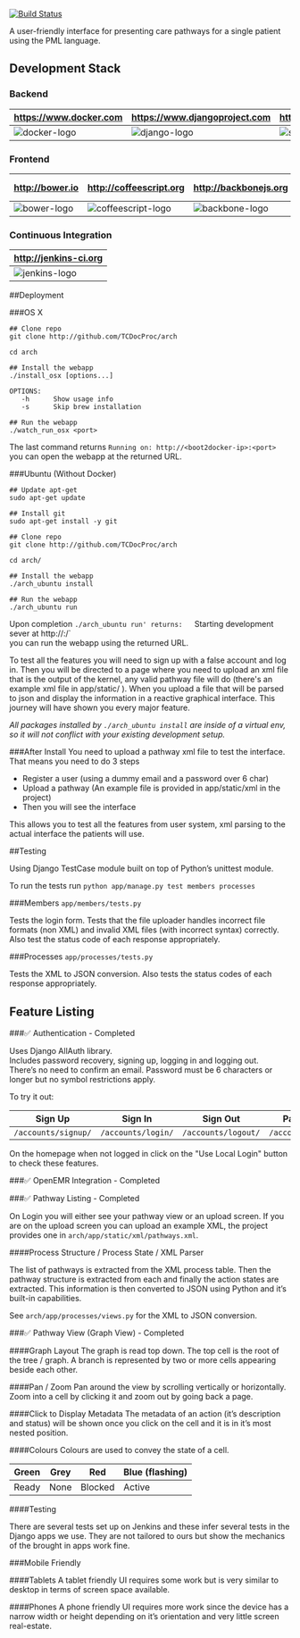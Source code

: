 [![Build Status](http://jenkins.kev.sh/job/DjangoMasterUnitTests/badge/icon)](http://jenkins.kev.sh/job/DjangoMasterUnitTests/) 

A user-friendly interface for presenting care pathways for a single patient using the PML language.

## Development Stack
### Backend

| https://www.docker.com | https://www.djangoproject.com | https://www.sqlite.org |
|------|------------|------------------|
|![docker-logo] | ![django-logo] | ![sqlite-logo] 

[docker-logo]:http://core0.staticworld.net/images/idge/imported/article/nww/2013/12/docker-100275159-orig.jpg
[django-logo]:http://www.fullstackpython.com/theme/img/django-logo-positive.png
[sqlite-logo]:https://iworkautomation.com/numbers/gfx/sqlite-logo.png

### Frontend

| http://bower.io | http://coffeescript.org | http://backbonejs.org | http://sass-lang.com |
|---|---|---|---|
|![bower-logo]| ![coffeescript-logo] | ![backbone-logo] | ![sass-logo]

[bower-logo]:https://camo.githubusercontent.com/aad5f0385a2d8524cb366a1bad62bc74e797743a/687474703a2f2f692e696d6775722e636f6d2f516d47485067632e706e67
[coffeescript-logo]:https://raw.githubusercontent.com/ServiceStack/Assets/master/img/livedemos/techstacks/coffeescript-logo.png
[backbone-logo]:http://backbonejs.org/docs/images/backbone.png
[sass-logo]:http://sass-lang.com/assets/img/logos/logo-b6e1ef6e.svg

### Continuous Integration

| http://jenkins-ci.org |
|---|
| ![jenkins-logo]

[jenkins-logo]:https://wiki.jenkins-ci.org/download/attachments/2916393/logo-title.png?version=1&modificationDate=1302753947000

##Deployment

###OS X

```
## Clone repo
git clone http://github.com/TCDocProc/arch

cd arch

## Install the webapp
./install_osx [options...]

OPTIONS:
   -h      Show usage info
   -s      Skip brew installation

## Run the webapp
./watch_run_osx <port>

```

The last command returns `Running on: http://<boot2docker-ip>:<port>` you can open the webapp at the returned URL.

###Ubuntu (Without Docker)

```
## Update apt-get
sudo apt-get update

## Install git
sudo apt-get install -y git

## Clone repo
git clone http://github.com/TCDocProc/arch

cd arch/

## Install the webapp
./arch_ubuntu install

## Run the webapp
./arch_ubuntu run

```

Upon completion `./arch_ubuntu run' returns:  
`Starting development sever at http://<ip>:<port>/`  
you can run the webapp using the returned URL.

To test all the features you will need to sign up with a false account and log in. Then you will be directed to a page where you need to upload an xml file that is the output of the kernel, any valid pathway file will do (there's an example xml file in app/static/ ). When you upload a file that will be parsed to json and display the information in a reactive graphical interface. This journey will have shown you every major feature.

*All packages installed by `./arch_ubuntu install` are inside of a virtual env, so it will not conflict with your existing development setup.*

###After Install
You need to upload a pathway xml file to test the interface. That means you need to do 3 steps

   - Register a user (using a dummy email and a password over 6 char)
   - Upload a pathway (An example file is provided in app/static/xml in the project)
   - Then you will see the interface

This allows you to test all the features from user system, xml parsing to the actual interface the patients will use.

##Testing

Using Django TestCase module built on top of Python’s  unittest module.

To run the tests run `python app/manage.py test members processes`

###Members
`app/members/tests.py`  

Tests the login form. Tests that the file uploader handles incorrect file formats (non XML) and invalid XML files (with incorrect syntax) correctly. Also test the status code of each response appropriately.

###Processes
`app/processes/tests.py`

Tests the XML to JSON conversion. Also tests the status codes of each response appropriately.

## Feature Listing

###✅ Authentication - Completed

Uses Django AllAuth library.  
Includes password recovery, signing up, logging in and logging out.  
There’s no need to confirm an email. Password must be 6 characters or longer but no symbol restrictions apply.

To try it out:

Sign Up | Sign In | Sign Out | Password Recovery
------- | -------|-----|-----------------
`/accounts/signup/` | `/accounts/login/` | `/accounts/logout/` | `/accounts/password/reset/`

On the homepage when not logged in click on the "Use Local Login" button to check these features.

###✅ OpenEMR Integration - Completed


###✅ Pathway Listing - Completed

On Login you will either see your pathway view or an upload screen. If you are on the upload screen you can upload an example XML, the project provides one in `arch/app/static/xml/pathways.xml`.

####Process Structure / Process State / XML Parser

The list of pathways is extracted from the XML process table. Then the pathway structure is extracted from each and finally the action states are extracted. This information is then converted to JSON using Python and it’s built-in capabilities.

See `arch/app/processes/views.py` for the XML to JSON conversion.

###✅ Pathway View (Graph View) - Completed

####Graph Layout
The graph is read top down. The top cell is the root of the tree / graph. A branch is represented by two or more cells appearing beside each other.

####Pan / Zoom
Pan around the view by scrolling vertically or horizontally. Zoom into a cell by clicking it and zoom out by going back a page.

####Click to Display Metadata
The metadata of an action (it’s description and status) will be shown once you click on the cell and it is in it’s most nested position.

####Colours
Colours are used to convey the state of a cell. 

Green | Grey | Red | Blue (flashing)
------- | -------|-----|-----------------
Ready | None | Blocked | Active

####Testing

There are several tests set up on Jenkins and these infer several tests in the Django apps we use. They are not tailored to ours but show the mechanics of the brought in apps work fine.

###Mobile Friendly

####Tablets
A tablet friendly UI requires some work but is very similar to desktop in terms of screen space available.

####Phones
A phone friendly UI requires more work since the device has a narrow width or height depending on it’s orientation and very little screen real-estate.

